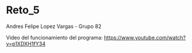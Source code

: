 # Reto_5

Andres Felipe Lopez Vargas - Grupo 82

Video del funcionamiento del programa: https://www.youtube.com/watch?v=p1XDXH1fY34
